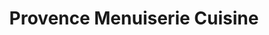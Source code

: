 ---
title: "Provence Menuiserie Cuisine"
url: /saint-andiol/provence-menuiserie-cuisine/
shop: Möbel
---